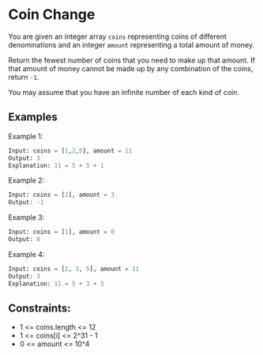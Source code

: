 # Coin Change

You are given an integer array `coins` representing coins of different denominations and an integer `amount` representing a total amount of money.

Return the fewest number of coins that you need to make up that amount. If that amount of money cannot be made up by any combination of the coins, return `-1`.

You may assume that you have an infinite number of each kind of coin.

## Examples

Example 1:
```python
Input: coins = [1,2,5], amount = 11
Output: 3
Explanation: 11 = 5 + 5 + 1
```

Example 2:
```python
Input: coins = [2], amount = 3
Output: -1
```

Example 3:
```python
Input: coins = [1], amount = 0
Output: 0
```

Example 4:
```python
Input: coins = [2, 3, 5], amount = 11
Output: 3
Explanation: 11 = 5 + 3 + 3
```

## Constraints:
* 1 <= coins.length <= 12
* 1 <= coins[i] <= 2^31 - 1
* 0 <= amount <= 10^4